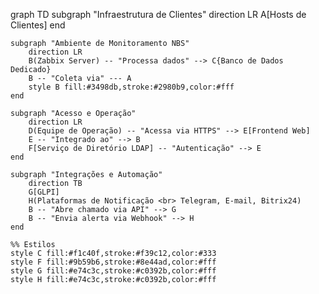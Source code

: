 graph TD
    subgraph "Infraestrutura de Clientes"
        direction LR
        A[Hosts de Clientes]
    end

    subgraph "Ambiente de Monitoramento NBS"
        direction LR
        B(Zabbix Server) -- "Processa dados" --> C{Banco de Dados Dedicado}
        B -- "Coleta via" --- A
        style B fill:#3498db,stroke:#2980b9,color:#fff
    end

    subgraph "Acesso e Operação"
        direction LR
        D(Equipe de Operação) -- "Acessa via HTTPS" --> E[Frontend Web]
        E -- "Integrado ao" --> B
        F[Serviço de Diretório LDAP] -- "Autenticação" --> E
    end

    subgraph "Integrações e Automação"
        direction TB
        G[GLPI]
        H(Plataformas de Notificação <br> Telegram, E-mail, Bitrix24)
        B -- "Abre chamado via API" --> G
        B -- "Envia alerta via Webhook" --> H
    end

    %% Estilos
    style C fill:#f1c40f,stroke:#f39c12,color:#333
    style F fill:#9b59b6,stroke:#8e44ad,color:#fff
    style G fill:#e74c3c,stroke:#c0392b,color:#fff
    style H fill:#e74c3c,stroke:#c0392b,color:#fff

